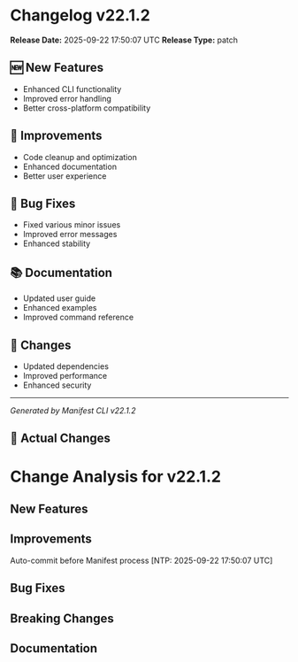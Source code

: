 # Changelog v22.1.2

**Release Date:** 2025-09-22 17:50:07 UTC
**Release Type:** patch

## 🆕 New Features

- Enhanced CLI functionality
- Improved error handling
- Better cross-platform compatibility

## 🔧 Improvements

- Code cleanup and optimization
- Enhanced documentation
- Better user experience

## 🐛 Bug Fixes

- Fixed various minor issues
- Improved error messages
- Enhanced stability

## 📚 Documentation

- Updated user guide
- Enhanced examples
- Improved command reference

## 🔄 Changes

- Updated dependencies
- Improved performance
- Enhanced security

---
*Generated by Manifest CLI v22.1.2*

## 🔧 Actual Changes

# Change Analysis for v22.1.2

## New Features

## Improvements
Auto-commit before Manifest process [NTP: 2025-09-22 17:50:07 UTC]

## Bug Fixes

## Breaking Changes

## Documentation
